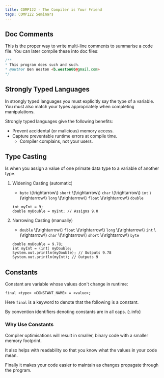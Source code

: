 ```yaml
---
title: COMP122 - The Compiler is Your Friend
tags: COMP122 Seminars
---
```


## Doc Comments
This is the proper way to write multi-line comments to summarise a code file. You can later compile these into doc files:

```java
/**
* This program does such and such.
* @author Ben Weston <b.weston60@gmail.com>
*/
```

## Strongly Typed Languages
In strongly typed languages you must explicitly say the type of a variable. You must also match your types appropriately when completing manipulations.

Strongly typed languages give the following benefits:

* Prevent accidental (or malicious) memory access.
* Capture preventable runtime errors at compile time.
	* Compiler complains, not your users.

## Type Casting
Is when you assign a value of one primate data type to a variable of another type.

1. Widening Casting (automatic)
	* `byte` &#92;(\rightarrow&#92;) `short` &#92;(\rightarrow&#92;) `char` &#92;(\rightarrow&#92;) `int` &#92;(\rightarrow&#92;) `long` &#92;(\rightarrow&#92;) `float` &#92;(\rightarrow&#92;) `double`
	
	```
	int myInt = 9;
	double myDouble = myInt; // Assigns 9.0
	```
1. Narrowing Casting (manually)
	* `double` &#92;(\rightarrow&#92;) `float` &#92;(\rightarrow&#92;) `long` &#92;(\rightarrow&#92;) `int` &#92;(\rightarrow&#92;) `char` &#92;(\rightarrow&#92;) `short` &#92;(\rightarrow&#92;) `byte`
	
	```
	double myDouble = 9.78;
	int myInt = (int) myDouble;
	System.out.println(myDouble); // Outputs 9.78
	System.out.println(myInt); // Outputs 9
	```

## Constants
Constant are variable whose values don't change in runtime:

```
final <type> <CONSTANT_NAME> = <value>;
```

Here `final` is a keyword to denote that the following is a constant.


By convention identifiers denoting constants are in all caps.
{:.info}

### Why Use Constants

Compiler optimisations will result in smaller, binary code with a smaller memory footprint.

It also helps with readability so that you know what the values in your code mean.

Finally it makes your code easier to maintain as changes propagate through the program.
